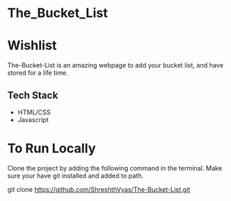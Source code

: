 # The_Bucket_List

# Wishlist

The-Bucket-List is an amazing webpage to add your bucket list, and have stored for a life time.


## Tech Stack

- HTML/CSS
- Javascript

# To Run Locally

Clone the project by adding the following command in the terminal. Make sure your have git installed and added to path.

  git clone https://github.com/ShreshthVyas/The-Bucket-List.git
